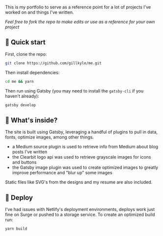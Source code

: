 <PortfolioWebsite>

This is my portfolio to serve as a reference point for a lot of projects I've worked on and things I've written. 

_Feel free to fork the repo to make edits or use as a reference for your own project_

## 🚀 Quick start

First, clone the repo:

```sh
git clone https://github.com/gillkyle/me.git
```

Then install dependencies:

```sh
cd me && yarn
```

Then run using Gatsby (you may need to install the `gatsby-cli` if you haven't already):
```sh
gatsby develop
```
    
## 🧐 What's inside?

The site is built using Gatsby, leveraging a handful of plugins to pull in data, fonts, optimize images, among other things.

- a Medium source plugin is used to retrieve info from Medium about blog posts I've written
- the Clearbit logo api was used to retrieve grayscale images for icons and buttons
- the Gatsby image plugin was used to create optimized images to greatly improve performance and "blur up" some images

Static files like SVG's from the designs and my resume are also included. 

## 💫 Deploy

I've had issues with Netlify's deployment environments, deploys work just fine on Surge or pushed to a storage service. To create an optimized build run:

```sh
yarn build
```
